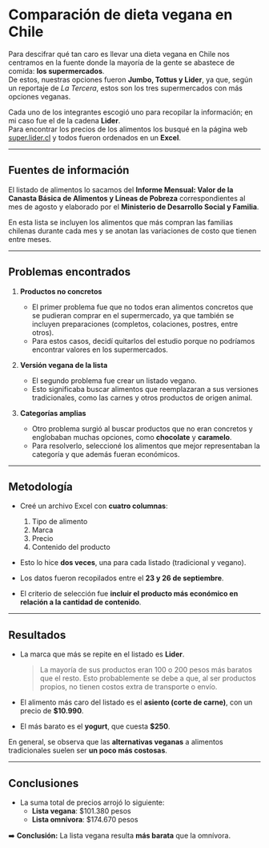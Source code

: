 # Comparación de dieta vegana en Chile

Para descifrar qué tan caro es llevar una dieta vegana en Chile nos centramos en la fuente donde la mayoría de la gente se abastece de comida: **los supermercados**.  
De estos, nuestras opciones fueron **Jumbo, Tottus y Lider**, ya que, según un reportaje de *La Tercera*, estos son los tres supermercados con más opciones veganas.  

Cada uno de los integrantes escogió uno para recopilar la información; en mi caso fue el de la cadena **Lider**.  
Para encontrar los precios de los alimentos los busqué en la página web [super.lider.cl](https://super.lider.cl) y todos fueron ordenados en un **Excel**.

---

## Fuentes de información

El listado de alimentos lo sacamos del **Informe Mensual: Valor de la Canasta Básica de Alimentos y Líneas de Pobreza** correspondientes al mes de agosto y elaborado por el **Ministerio de Desarrollo Social y Familia**.  

En esta lista se incluyen los alimentos que más compran las familias chilenas durante cada mes y se anotan las variaciones de costo que tienen entre meses.

---

## Problemas encontrados

1. **Productos no concretos**  
   - El primer problema fue que no todos eran alimentos concretos que se pudieran comprar en el supermercado, ya que también se incluyen preparaciones (completos, colaciones, postres, entre otros).  
   - Para estos casos, decidí quitarlos del estudio porque no podríamos encontrar valores en los supermercados.

2. **Versión vegana de la lista**  
   - El segundo problema fue crear un listado vegano.  
   - Esto significaba buscar alimentos que reemplazaran a sus versiones tradicionales, como las carnes y otros productos de origen animal.

3. **Categorías amplias**  
   - Otro problema surgió al buscar productos que no eran concretos y englobaban muchas opciones, como **chocolate** y **caramelo**.  
   - Para resolverlo, seleccioné los alimentos que mejor representaban la categoría y que además fueran económicos.

---

## Metodología

- Creé un archivo Excel con **cuatro columnas**:
  1. Tipo de alimento  
  2. Marca  
  3. Precio  
  4. Contenido del producto  

- Esto lo hice **dos veces**, una para cada listado (tradicional y vegano).  
- Los datos fueron recopilados entre el **23 y 26 de septiembre**.  
- El criterio de selección fue **incluir el producto más económico en relación a la cantidad de contenido**.

---

## Resultados

- La marca que más se repite en el listado es **Lider**.  
  > La mayoría de sus productos eran 100 o 200 pesos más baratos que el resto. Esto probablemente se debe a que, al ser productos propios, no tienen costos extra de transporte o envío.

- El alimento más caro del listado es el **asiento (corte de carne)**, con un precio de **$10.990**.  
- El más barato es el **yogurt**, que cuesta **$250**.  

En general, se observa que las **alternativas veganas** a alimentos tradicionales suelen ser **un poco más costosas**.

---

## Conclusiones

- La suma total de precios arrojó lo siguiente:  
  - **Lista vegana**: $101.380 pesos  
  - **Lista omnívora**: $174.670 pesos  

➡️ **Conclusión:** La lista vegana resulta **más barata** que la omnívora.
